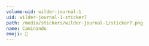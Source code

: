 ```yaml
---
volume-uid: wilder-journal-1
uid: wilder-journal-1-sticker7
path: /media/stickers/wilder-journal-1/sticker7.png
name: Caminando
emoji: 🚶
---
```

